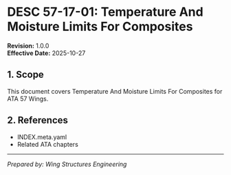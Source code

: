 # DESC 57-17-01: Temperature And Moisture Limits For Composites

**Revision:** 1.0.0  
**Effective Date:** 2025-10-27

## 1. Scope
This document covers Temperature And Moisture Limits For Composites for ATA 57 Wings.

## 2. References
- INDEX.meta.yaml
- Related ATA chapters

---
*Prepared by: Wing Structures Engineering*
